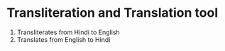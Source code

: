 # Transliteration and Translation tool

1) Transliterates from Hindi to English
2) Translates from English to Hindi
